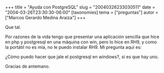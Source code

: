 +++
title = "Ayuda con PostgreSQL"
slug = "20040326233030511"
date = "2004-03-26T23:30:30-06:00"
[taxonomies]
tema = ["preguntas"]
autor = ["Marcos Gerardo Medina Araiza"]
+++

Que tal.

Por razones de la vida tengo que presentar una aplicación sencilla que
hice en php y postgresql en una máquina con win, pero lo hice en RH9, y
como la portátil no es mía, no le puedo instalar RH9. Mi pregunta aquí
es:

¿Cómo puedo hacer que jale el postgresql en windows?, si es que hay uno.

Gracias de antemano.
